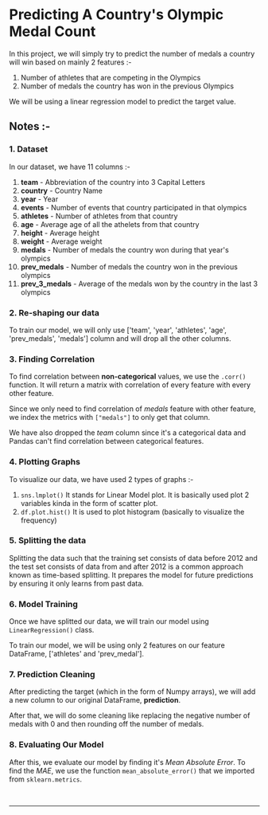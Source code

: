 # Predicting A Country's Olympic Medal Count

In this project, we will simply try to predict the number of medals a country will win based on mainly 2 features :-
1. Number of athletes that are competing in the Olympics
2. Number of medals the country has won in the previous Olympics

We will be using a linear regression model to predict the target value.


## Notes :-

### 1. Dataset
In our dataset, we have 11 columns :-

1. **team** - Abbreviation of the country into 3 Capital Letters 
2. **country** - Country Name
3. **year** - Year
4. **events** - Number of events that country participated in that olympics
5. **athletes** - Number of athletes from that country
6. **age** - Average age of all the athelets from that country
7. **height** - Average height
8. **weight** - Average weight
9. **medals** - Number of medals the country won during that year's olympics
10. **prev_medals** - Number of medals the country won in the previous olympics
11. **prev_3_medals** - Average of the medals won by the country in the last 3 olympics

### 2. Re-shaping our data
To train our model, we will only use ['team', 'year', 'athletes', 'age', 'prev_medals', 'medals'] column and will drop all the other columns.

### 3. Finding Correlation
To find correlation between **non-categorical** values, we use the `.corr()` function. It will return a matrix with correlation of every feature with every other feature.

Since we only need to find correlation of *medals* feature with other feature, we index the metrics with `["medals"]` to only get that column.

We have also dropped the *team* column since it's a categorical data and Pandas can't find correlation between categorical features.

### 4. Plotting Graphs
To visualize our data, we have used 2 types of graphs :-
1. `sns.lmplot()`
    It stands for Linear Model plot. It is basically used plot 2 variables kinda in the form of scatter plot.
2. `df.plot.hist()`
    It is used to plot histogram (basically to visualize the frequency)

### 5. Splitting the data
Splitting the data such that the training set consists of data before 2012 and the test set consists of data from and after 2012 is a common approach known as time-based splitting. It prepares the model for future predictions by ensuring it only learns from past data.

### 6. Model Training
Once we have splitted our data, we will train our model using `LinearRegression()` class.

To train our model, we will be using only 2 features on our feature DataFrame, ['athletes' and 'prev_medal'].

### 7. Prediction Cleaning
After predicting the target (which in the form of Numpy arrays), we will add a new column to our original DataFrame, **prediction**. 

After that, we will do some cleaning like replacing the negative number of medals with 0 and then rounding off the number of medals.

### 8. Evaluating Our Model
After this, we evaluate our model by finding it's *Mean Absolute Error*. To find the *MAE*, we use the function `mean_absolute_error()` that we imported from `sklearn.metrics`.

<br>

-------
